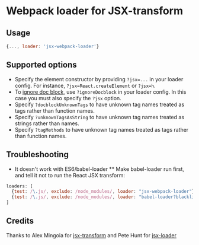 # Webpack loader for JSX-transform

## Usage

```js
{..., loader: 'jsx-webpack-loader'}
```

## Supported options
* Specify the element constructor by providing `?jsx=...` in your loader config.  For instance, `?jsx=React.createElement` or `?jsx=h`.
* To [ignore doc block](https://github.com/alexmingoia/jsx-transform#docblock), use `?ignoreDocblock` in your loader config. In this case you must also specify the `?jsx` option.
* Specify `?docblockUnknownTags` to have unknown tag names treated as tags rather than function names.
* Specify `?unknownTagsAsString` to have unknown tag names treated as strings rather than names.
* Specify `?tagMethods` to have unknown tag names treated as tags rather than function names.

## Troubleshooting
* It doesn't work with ES6/babel-loader
** Make babel-loader run first, and tell it not to run the React JSX transform:
```js
loaders: [
  {test: /\.js/, exclude: /node_modules/, loader: "jsx-webpack-loader"},
  {test: /\.js/, exclude: /node_modules/, loader: "babel-loader?blacklist=react"}
]
```

## Credits
Thanks to Alex Mingoia for [jsx-transform](https://github.com/alexmingoia/jsx-transform) and Pete Hunt for [jsx-loader](https://github.com/petehunt/jsx-loader)
